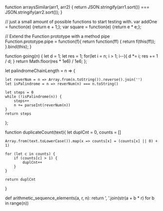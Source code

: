 function arraysSimilar(arr1, arr2) {
  return JSON.stringify(arr1.sort()) === JSON.stringify(arr2.sort());
}

// just a small amount of possible functions to start testing with.
var addOne = function(e) {return e + 1;};
var square = function(e) {return e * e;};

// Extend the Function prototype with a method pipe
Function.prototype.pipe = function(f){
  return function(ff) {
    return f(this(ff));
  }.bind(this);
}


function going(n) {
  let d = 1;
  let res = 1;
   for(let i = n; i > 1; i--){
   d *= i;
   res += 1 / d;
   }
   return Math.floor(res * 1e6) / 1e6;
};

let palindromeChainLength = n => {

    let reverNum = n => Array.from(n.toString()).reverse().join('')
    let isPalindrome = n => reverNum(n) === n.toString()

    let steps = 0
    while (!isPalindrome(n)) {
        steps++
        n += parseInt(reverNum(n))
    }
    return steps
};


function duplicateCount(text){
   let duplCnt = 0, counts = []

    Array.from(text.toLowerCase()).map(x => counts[x] = (counts[x] || 0) + 1)

    for (let c in counts) {
        if (counts[c] > 1) {
            duplCnt++
        }
    }

    return duplCnt
}




def arithmetic_sequence_elements(a, r, n):
  return ', '.join(str(a + b * r) for b in range(n))